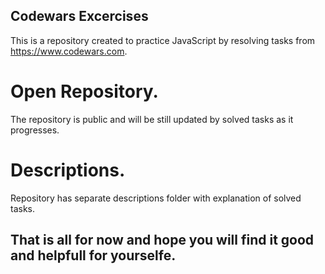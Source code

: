 ## Codewars Excercises

This is a repository created to practice JavaScript by resolving  tasks from https://www.codewars.com.

# Open Repository.

The repository is public and will be still updated by solved tasks as it progresses.

# Descriptions.

Repository has separate descriptions folder with explanation of solved tasks.




## That is all for now and hope you will find it good and helpfull for yourselfe.